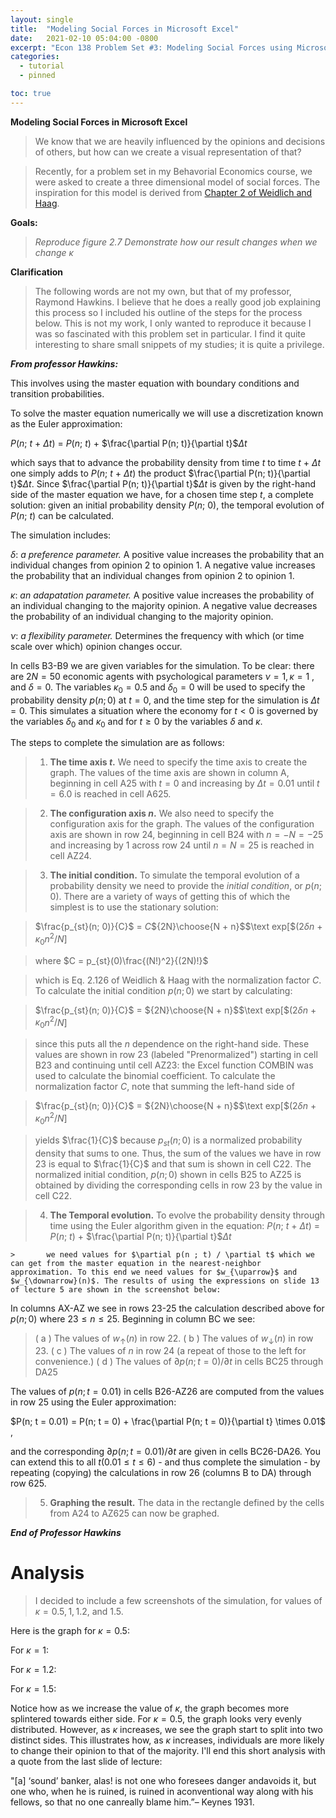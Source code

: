 ```yaml
---
layout: single
title:  "Modeling Social Forces in Microsoft Excel"
date:   2021-02-10 05:04:00 -0800
excerpt: "Econ 138 Problem Set #3: Modeling Social Forces using Microsoft Excel."
categories: 
  - tutorial
  - pinned

toc: true
---
```


**Modeling Social Forces in Microsoft Excel**

> We know that we are heavily influenced by the opinions and decisions of others, but how can we create a visual representation of that? 

> Recently, for a problem set in my Behavorial Economics course, we were asked to create a three dimensional model of social forces. The inspiration for this model is derived from [Chapter 2 of Weidlich and Haag](https://link.springer.com/chapter/10.1007/978-3-642-81789-2_2).
> 
 **Goals:**
 
>  *Reproduce figure 2.7*
 > *Demonstrate how our result changes when we change $\kappa$* 

**Clarification**
>The following words are not my own, but that of my professor, Raymond Hawkins. I believe that he does a really good job explaining this process so I included his outline of the steps for the process below. This is not my work, I only wanted to reproduce it because I was so fascinated with this problem set in particular. I find it quite interesting to share small snippets of my studies; it is quite a privilege. 

***From professor Hawkins:***

This involves using the master equation with boundary conditions and transition probabilities.

To solve the master equation numerically we will use a discretization known as the Euler approximation: 

 $P(n$; $t$ + $\Delta$$t$$)$ = $P(n$; $t$$)$ + $\frac{\partial P(n; t)}{\partial t}$$\Delta$$t$

which says that to advance the probability density from time $t$ to time $t$ + $\Delta$$t$ one simply adds to $P(n$; $t$ + $\Delta$$t$$)$ the product $\frac{\partial P(n; t)}{\partial t}$$\Delta$$t$. Since $\frac{\partial P(n; t)}{\partial t}$$\Delta$$t$ is given by the right-hand side of the master equation we have, for a chosen time step $t$, a complete solution: given an initial probability density $P$($n$$;$ $0$), the temporal evolution of $P$($n$$;$ $t$) can be calculated. 

The simulation includes: 

$\delta$: *a preference parameter.* A positive value increases the probability that an individual changes from opinion 2 to opinion 1. A negative value increases the probability that an individual changes from opinion 2 to opinion 1. 

$\kappa$: *an adapatation parameter.* A positive value increases the probability of an individual changing to the majority opinion. A negative value decreases the probability of an individual changing to the majority opinion.

$\nu$: *a flexibility parameter.* Determines the frequency with which (or time scale over which) opinion changes occur.

In cells B3-B9 we are given variables for the simulation. To be clear: there are $2N = 50$ economic agents with psychological parameters $\nu = 1, \kappa = 1$ , and  $\delta = 0$. The variables $\kappa_0 = 0.5$ and $\delta_0 = 0$ will be used to specify the probability density $p(n; 0)$ at $t = 0$, and the time step for the simulation is $\Delta t = 0$. This simulates a situation where the economy for $t < 0$ is governed by the variables $\delta_0$ and $\kappa_0$ and for $t \geq0$ by the variables $\delta$ and $\kappa$. 

The steps to complete the simulation are as follows: 

>1. **The time axis $t$.** We need to specify the time axis to create the graph. The values of the time axis are shown in column A, beginning in cell A25 with $t = 0$ and increasing by $\Delta t = 0.01$ until $t = 6.0$ is reached in cell A625. 

>2. **The configuration axis $n$.** We also need to specify the configuration axis for the graph. The values of the configuration axis are shown in row 24, beginning in cell B24 with $n = -N = -25$ and increasing by 1 across row 24 until $n = N = 25$ is reached in cell AZ24. 

>3. **The initial condition.** To simulate the temporal evolution of a probability density we need to provide the *initial condition*, or $p(n; 0)$. There are a variety of ways of getting this of which the simplest is to use the stationary solution: 

 >$\frac{p_{st}(n; 0)}{C}$ $=$ $C$${2N}\choose{N + n}$$\text exp[$$(2$$\delta$$n$ $+$ $\kappa_0$$n$$^{2}/$$N$$]$
 
>where $C = p_{st}(0)\frac{(N!)^2}{(2N)!}$

>which is Eq. 2.126 of Weidlich & Haag with the normalization factor $C$. To calculate the initial condition $p(n; 0)$ we start by calculating: 
 	

>  $\frac{p_{st}(n; 0)}{C}$ $=$ ${2N}\choose{N + n}$$\text exp[$$(2$$\delta$$n$ $+$ $\kappa_0$$n$$^{2}/$$N$$]$

>since this puts all the $n$ dependence on the right-hand side. These values are shown in row 23 (labeled "Prenormalized") starting in cell B23 and continuing until cell AZ23: the Excel function COMBIN was used to calculate the binomial coefficient. To calculate the normalization factor $C$, note that summing the left-hand side of 

>    $\frac{p_{st}(n; 0)}{C}$ $=$ ${2N}\choose{N + n}$$\text exp[$$(2$$\delta$$n$ $+$ $\kappa_0$$n$$^{2}/$$N$$]$

>yields $\frac{1}{C}$ because $p_{st}(n; 0)$ is a normalized probability density that sums to one. Thus, the sum of the values we have in row 23 is equal to $\frac{1}{C}$ and that sum is shown in cell C22. The normalized initial condition, $p(n; 0)$ shown in cells B25 to AZ25 is obtained by dividing the corresponding cells in row 23 by the value in cell C22. 

>4. **The Temporal evolution.** To evolve the probability density through time using the Euler algorithm given in the equation: 
>  $P(n$; $t$ + $\Delta$$t$$)$ = $P(n$; $t$$)$ + $\frac{\partial P(n; t)}{\partial t}$$\Delta$$t$
>  
	> 		we need values for $\partial p(n ; t) / \partial t$ which we can get from the master equation in the nearest-neighbor approximation. To this end we need values for $w_{\uparrow}$ and $w_{\downarrow}(n)$. The results of using the expressions on slide 13 of lecture 5 are shown in the screenshot below: 



In columns AX-AZ we see in rows 23-25 the calculation described above for $p(n; 0)$ where $23 \leq n \leq 25$. Beginning in column BC we see: 

>( a ) The values of $w_{\uparrow}(n)$ in row 22. 
>( b ) The values of $w_{\downarrow}(n)$ in row 23. 
>( c ) The values of $n$ in row 24 (a repeat of those to the left for convenience.)
>( d ) The values of $\partial p(n; t = 0) / \partial t$ in cells BC25 through DA25

The values of $p(n; t = 0.01)$ in cells B26-AZ26 are computed from the values in row 25 using the Euler approximation: 

$P(n; t = 0.01) = P(n; t  = 0) + \frac{\partial P(n; t = 0)}{\partial t} \times 0.01$ , 

and the corresponding $\partial p(n; t =0.01) / \partial t$ are given in cells BC26-DA26. You can extend this to all $t (0.01 \leq t \leq 6)$ - and thus complete the simulation - by repeating (copying) the calculations in row 26 (columns B to DA) through row 625. 

>5. **Graphing the result.** The data in the rectangle defined by the cells from A24 to AZ625 can now be graphed. 

***End of Professor Hawkins***

# Analysis

>I decided to include a few screenshots of the simulation, for values of $\kappa = 0.5, 1, 1.2$, and $1.5$. 

Here is the graph for $\kappa = 0.5$: 




For $\kappa = 1$: 


For $\kappa =1.2$: 


For $\kappa = 1.5$: 



Notice how as we increase the value of $\kappa$, the graph becomes more splintered towards either side. For $\kappa = 0.5$, the graph looks very evenly distributed. However, as $\kappa$ increases, we see the graph start to split into two distinct sides. This illustrates how, as $\kappa$ increases, individuals are more likely to change their opinion to that of the majority. I'll end this short analysis with a quote from the last slide of lecture: 


"[a] ‘sound’ banker, alas! is not one who foresees danger andavoids it, but one who, when he is ruined, is ruined in aconventional way along with his fellows, so that no one canreally blame him.”– Keynes 1931. 






 
